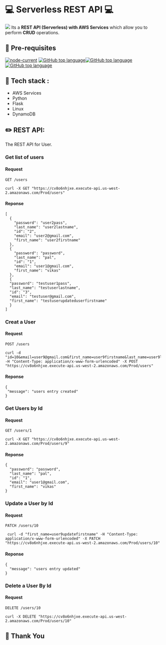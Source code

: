 # :computer: Serverless REST API :computer:

![](https://socialify.git.ci/palrohitg/icompass-python-task/image?forks=1&language=1&owner=1&pulls=1&stargazers=1&theme=Dark)
Its a **REST API (Serverless) with AWS Services** which allow you to perform  **CRUD** operations.
## :rotating_light: Pre-requisites 


[![node-current](https://img.shields.io/badge/Python-3776AB?style=for-the-badge&logo=python&logoColor=white)]() [![GitHub top language](https://img.shields.io/badge/Amazon_AWS-232F3E?style=for-the-badge&logo=amazon-aws&logoColor=white)]()[![GitHub top language](https://img.shields.io/badge/Linux-FCC624?style=for-the-badge&logo=linux&logoColor=black)]()[![GitHub top language](https://img.shields.io/badge/Flask-000000?style=for-the-badge&logo=flask&logoColor=white)]()



## :dart: Tech stack : 
* AWS Services
* Python 
* Flask 
* Linux  
* DynamoDB
   

 
## :pencil2: REST API: 

The REST API for User. 

### Get list of users

#### Request 
  `GET /users`

    curl -X GET "https://cv8o6nhjxe.execute-api.us-west-2.amazonaws.com/Prod/users"

#### Reponse

    [
      {
        "password": "user2pass",
        "last_name": "user2lastname",
        "id": "2",
        "email": "user2@gmail.com",
        "first_name": "user2firstname"
      }, 
      {
        "password": "password",
        "last_name": "pal",
        "id": "1",
        "email": "user1@gmail.com",
        "first_name": "vikas"
      }, 
      {
      "password": "testuser1pass",
      "last_name": "testuserlastname",
      "id": "3",
      "email": "testuser@gmail.com",
      "first_name": "testuserupdateduserfirstname"
      }
    ]

### Creat a User

#### Request 
  `POST /users`

    curl -d "id=10&email=user9@gmail.com&first_name=user9firstname&last_name=user9lastname&password=userpass9" -H "Content-Type: application/x-www-form-urlencoded" -X POST "https://cv8o6nhjxe.execute-api.us-west-2.amazonaws.com/Prod/users"

#### Reponse

    {
     "message": "users entry created"
    }

### Get Users by Id

#### Request 
  `GET /users/1`

    curl -X GET "https://cv8o6nhjxe.execute-api.us-west-2.amazonaws.com/Prod/users/9"

#### Reponse

    {
      "password": "password",
      "last_name": "pal",
      "id": "1",
      "email": "user1@gmail.com",
      "first_name": "vikas"
    }

### Update a User by Id

#### Request 
  `PATCH /users/10`

     curl -d "first_name=user9updatefirstname" -H "Content-Type: application/x-www-form-urlencoded" -X PATCH "https://cv8o6nhjxe.execute-api.us-west-2.amazonaws.com/Prod/users/10"

#### Reponse

    {
      "message": "users entry updated"
    }

### Delete a User By Id 

#### Request 
  `DELETE /users/10`

    curl -X DELETE "https://cv8o6nhjxe.execute-api.us-west-2.amazonaws.com/Prod/users/10"


## 📜 Thank You
